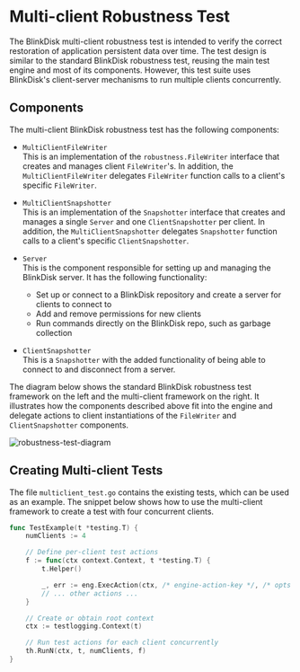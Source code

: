 # Multi-client Robustness Test

The BlinkDisk multi-client robustness test is intended to verify the correct restoration of application persistent data over time. The test design is similar to the standard BlinkDisk robustness test, reusing the main test engine and most of its components. However, this test suite uses BlinkDisk's client-server mechanisms to run multiple clients concurrently.

## Components

The multi-client BlinkDisk robustness test has the following components:

- `MultiClientFileWriter`  
  This is an implementation of the `robustness.FileWriter` interface that creates and manages client `FileWriter`'s. In addition, the `MultiClientFileWriter` delegates `FileWriter` function calls to a client's specific `FileWriter`.

- `MultiClientSnapshotter`  
  This is an implementation of the `Snapshotter` interface that creates and manages a single `Server` and one `ClientSnapshotter` per client. In addition, the `MultiClientSnapshotter` delegates `Snapshotter` function calls to a client's specific `ClientSnapshotter`.

- `Server`  
  This is the component responsible for setting up and managing the BlinkDisk server. It has the following functionality:
  - Set up or connect to a BlinkDisk repository and create a server for clients to connect to
  - Add and remove permissions for new clients
  - Run commands directly on the BlinkDisk repo, such as garbage collection

- `ClientSnapshotter`  
  This is a `Snapshotter` with the added functionality of being able to connect to and disconnect from a server.

The diagram below shows the standard BlinkDisk robustness test framework on the left and the multi-client framework on the right. It illustrates how the components described above fit into the engine and delegate actions to client instantiations of the `FileWriter` and `ClientSnapshotter` components.

![robustness-test-diagram](./multiclient-diagram.svg)

## Creating Multi-client Tests

The file `multiclient_test.go` contains the existing tests, which can be used as an example. The snippet below shows how to use the multi-client framework to create a test with four concurrent clients.

```go
func TestExample(t *testing.T) {
	numClients := 4

	// Define per-client test actions
	f := func(ctx context.Context, t *testing.T) {
		t.Helper()

		_, err := eng.ExecAction(ctx, /* engine-action-key */, /* opts */)
		// ... other actions ...
	}

	// Create or obtain root context
	ctx := testlogging.Context(t)

	// Run test actions for each client concurrently
	th.RunN(ctx, t, numClients, f)
}
```
